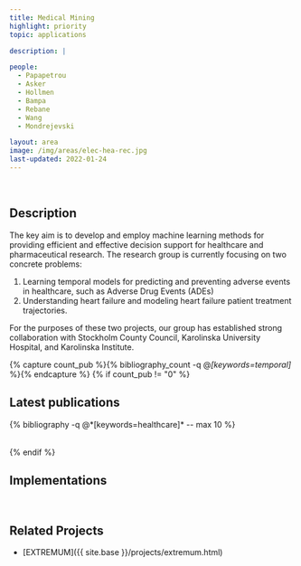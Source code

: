 ```yaml
---
title: Medical Mining
highlight: priority
topic: applications

description: | 

people:
  - Papapetrou
  - Asker
  - Hollmen
  - Bampa
  - Rebane
  - Wang
  - Mondrejevski

layout: area
image: /img/areas/elec-hea-rec.jpg
last-updated: 2022-01-24
---
```


<br>

## Description

The key aim is to develop and employ machine learning methods for providing efficient and effective decision support for healthcare and pharmaceutical research. The research group is currently focusing on two concrete problems:

1. Learning temporal models for predicting and preventing adverse events in healthcare, such as Adverse Drug Events (ADEs)
2. Understanding heart failure and modeling heart failure patient treatment trajectories. 

For the purposes of these two projects, our group has established strong collaboration with Stockholm County Council, Karolinska University Hospital, and Karolinska Institute.

{% capture count_pub %}{% bibliography_count -q @*[keywords=temporal]* %}{% endcapture %}
{% if count_pub != "0" %}
<br>

## Latest publications

<div class="publications">
    <table class="table">
        <tbody>
        <tr>
          {% bibliography -q @*[keywords=healthcare]*  -- max 10 %}
        </tr>
        </tbody>
    </table>
</div>
{% endif %}

<br>

## Implementations

<br>

## Related Projects

- [EXTREMUM]({{ site.base }}/projects/extremum.html)
